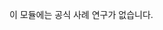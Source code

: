 ﻿---
casestudy:
    title: '공식 사례 연구 없음'
    module: '모듈 11: 마이그레이션 솔루션 디자인'
---
이 모듈에는 공식 사례 연구가 없습니다. 
